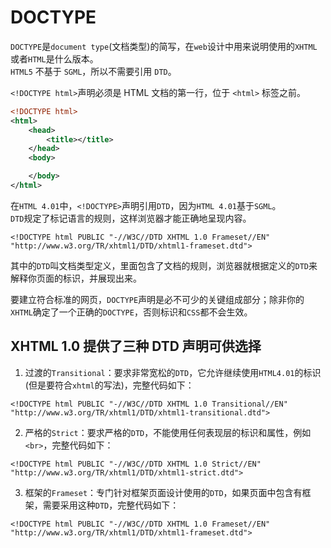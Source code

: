 # DOCTYPE

`DOCTYPE`是`document type`(文档类型)的简写，在`web`设计中用来说明使用的`XHTML`或者`HTML`是什么版本。  
`HTML5` 不基于 `SGML`，所以不需要引用 `DTD`。

`<!DOCTYPE html>`声明必须是 HTML 文档的第一行，位于 `<html>` 标签之前。

```xml
<!DOCTYPE html>
<html>
    <head>
        <title></title>
    </head>
    <body>

    </body>
</html>
```

在`HTML 4.01`中，`<!DOCTYPE>`声明引用`DTD`，因为`HTML 4.01`基于`SGML`。  
`DTD`规定了标记语言的规则，这样浏览器才能正确地呈现内容。

```
<!DOCTYPE html PUBLIC "-//W3C//DTD XHTML 1.0 Frameset//EN" "http://www.w3.org/TR/xhtml1/DTD/xhtml1-frameset.dtd">
```

其中的`DTD`叫文档类型定义，里面包含了文档的规则，浏览器就根据定义的`DTD`来解释你页面的标识，并展现出来。

要建立符合标准的网页，`DOCTYPE`声明是必不可少的关键组成部分；除非你的`XHTML`确定了一个正确的`DOCTYPE`，否则标识和`CSS`都不会生效。

## XHTML 1.0 提供了三种 DTD 声明可供选择

1. 过渡的`Transitional`：要求非常宽松的`DTD`，它允许继续使用`HTML4.01`的标识(但是要符合`xhtml`的写法)，完整代码如下：

```
<!DOCTYPE html PUBLIC "-//W3C//DTD XHTML 1.0 Transitional//EN" "http://www.w3.org/TR/xhtml1/DTD/xhtml1-transitional.dtd">
```

2. 严格的`Strict`：要求严格的`DTD`，不能使用任何表现层的标识和属性，例如`<br>`，完整代码如下：

```
<!DOCTYPE html PUBLIC "-//W3C//DTD XHTML 1.0 Strict//EN" "http://www.w3.org/TR/xhtml1/DTD/xhtml1-strict.dtd">
```

3. 框架的`Frameset`：专门针对框架页面设计使用的`DTD`，如果页面中包含有框架，需要采用这种`DTD`，完整代码如下：

```
<!DOCTYPE html PUBLIC "-//W3C//DTD XHTML 1.0 Frameset//EN" "http://www.w3.org/TR/xhtml1/DTD/xhtml1-frameset.dtd">
```
